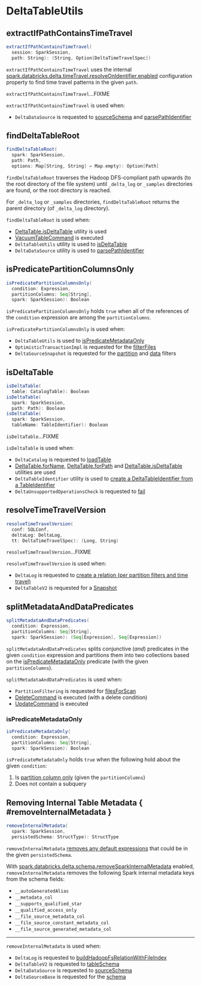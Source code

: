 # DeltaTableUtils

## <span id="extractIfPathContainsTimeTravel"> extractIfPathContainsTimeTravel

```scala
extractIfPathContainsTimeTravel(
  session: SparkSession,
  path: String): (String, Option[DeltaTimeTravelSpec])
```

`extractIfPathContainsTimeTravel` uses the internal [spark.databricks.delta.timeTravel.resolveOnIdentifier.enabled](configuration-properties/DeltaSQLConf.md#timeTravel.resolveOnIdentifier.enabled) configuration property to find time travel patterns in the given `path`.

`extractIfPathContainsTimeTravel`...FIXME

`extractIfPathContainsTimeTravel` is used when:

* `DeltaDataSource` is requested to [sourceSchema](delta/DeltaDataSource.md#sourceSchema) and [parsePathIdentifier](delta/DeltaDataSource.md#parsePathIdentifier)

## <span id="findDeltaTableRoot"> findDeltaTableRoot

```scala
findDeltaTableRoot(
  spark: SparkSession,
  path: Path,
  options: Map[String, String] = Map.empty): Option[Path]
```

`findDeltaTableRoot` traverses the Hadoop DFS-compliant path upwards (to the root directory of the file system) until `_delta_log` or `_samples` directories are found, or the root directory is reached.

For `_delta_log` or `_samples` directories, `findDeltaTableRoot` returns the parent directory (of `_delta_log` directory).

`findDeltaTableRoot` is used when:

* [DeltaTable.isDeltaTable](DeltaTable.md#isDeltaTable) utility is used
* [VacuumTableCommand](commands/vacuum/VacuumTableCommand.md) is executed
* `DeltaTableUtils` utility is used to [isDeltaTable](#isDeltaTable)
* `DeltaDataSource` utility is used to [parsePathIdentifier](delta/DeltaDataSource.md#parsePathIdentifier)

## <span id="isPredicatePartitionColumnsOnly"> isPredicatePartitionColumnsOnly

```scala
isPredicatePartitionColumnsOnly(
  condition: Expression,
  partitionColumns: Seq[String],
  spark: SparkSession): Boolean
```

`isPredicatePartitionColumnsOnly` holds `true` when all of the references of the `condition` expression are among the `partitionColumns`.

`isPredicatePartitionColumnsOnly` is used when:

* `DeltaTableUtils` is used to [isPredicateMetadataOnly](#isPredicateMetadataOnly)
* `OptimisticTransactionImpl` is requested for the [filterFiles](OptimisticTransactionImpl.md#filterFiles)
* `DeltaSourceSnapshot` is requested for the [partition](delta/DeltaSourceSnapshot.md#partitionFilters) and [data](delta/DeltaSourceSnapshot.md#dataFilters) filters

## <span id="isDeltaTable"> isDeltaTable

```scala
isDeltaTable(
  table: CatalogTable): Boolean
isDeltaTable(
  spark: SparkSession,
  path: Path): Boolean
isDeltaTable(
  spark: SparkSession,
  tableName: TableIdentifier): Boolean
```

`isDeltaTable`...FIXME

`isDeltaTable` is used when:

* `DeltaCatalog` is requested to [loadTable](DeltaCatalog.md#loadTable)
* [DeltaTable.forName](DeltaTable.md#forName), [DeltaTable.forPath](DeltaTable.md#forPath) and [DeltaTable.isDeltaTable](DeltaTable.md#isDeltaTable) utilities are used
* `DeltaTableIdentifier` utility is used to [create a DeltaTableIdentifier from a TableIdentifier](DeltaTableIdentifier.md#apply)
* `DeltaUnsupportedOperationsCheck` is requested to [fail](DeltaUnsupportedOperationsCheck.md#fail)

## <span id="resolveTimeTravelVersion"> resolveTimeTravelVersion

```scala
resolveTimeTravelVersion(
  conf: SQLConf,
  deltaLog: DeltaLog,
  tt: DeltaTimeTravelSpec): (Long, String)
```

`resolveTimeTravelVersion`...FIXME

`resolveTimeTravelVersion` is used when:

* `DeltaLog` is requested to [create a relation (per partition filters and time travel)](DeltaLog.md#createRelation)
* `DeltaTableV2` is requested for a [Snapshot](DeltaTableV2.md#snapshot)

## <span id="splitMetadataAndDataPredicates"> splitMetadataAndDataPredicates

```scala
splitMetadataAndDataPredicates(
  condition: Expression,
  partitionColumns: Seq[String],
  spark: SparkSession): (Seq[Expression], Seq[Expression])
```

`splitMetadataAndDataPredicates` splits conjunctive (_and_) predicates in the given `condition` expression and partitions them into two collections based on the [isPredicateMetadataOnly](#isPredicateMetadataOnly) predicate (with the given `partitionColumns`).

`splitMetadataAndDataPredicates` is used when:

* `PartitionFiltering` is requested for [filesForScan](PartitionFiltering.md#filesForScan)
* [DeleteCommand](commands/delete/DeleteCommand.md) is executed (with a delete condition)
* [UpdateCommand](commands/update/UpdateCommand.md) is executed

### <span id="isPredicateMetadataOnly"> isPredicateMetadataOnly

```scala
isPredicateMetadataOnly(
  condition: Expression,
  partitionColumns: Seq[String],
  spark: SparkSession): Boolean
```

`isPredicateMetadataOnly` holds `true` when the following hold about the given `condition`:

1. Is [partition column only](#isPredicatePartitionColumnsOnly) (given the `partitionColumns`)
1. Does not contain a subquery

## Removing Internal Table Metadata { #removeInternalMetadata }

```scala
removeInternalMetadata(
  spark: SparkSession,
  persistedSchema: StructType): StructType
```

`removeInternalMetadata` [removes any default expressions](ColumnWithDefaultExprUtils.md#removeDefaultExpressions) that could be in the given `persistedSchema`.

With [spark.databricks.delta.schema.removeSparkInternalMetadata](configuration-properties/DeltaSQLConf.md#schema.removeSparkInternalMetadata) enabled, `removeInternalMetadata` removes the following Spark internal metadata keys from the schema fields:

* `__autoGeneratedAlias`
* `__metadata_col`
* `__supports_qualified_star`
* `__qualified_access_only`
* `__file_source_metadata_col`
* `__file_source_constant_metadata_col`
* `__file_source_generated_metadata_col`

---

`removeInternalMetadata` is used when:

* `DeltaLog` is requested to [buildHadoopFsRelationWithFileIndex](DeltaLog.md#buildHadoopFsRelationWithFileIndex)
* `DeltaTableV2` is requested to [tableSchema](DeltaTableV2.md#tableSchema)
* `DeltaDataSource` is requested to [sourceSchema](delta/DeltaDataSource.md#sourceSchema)
* `DeltaSourceBase` is requested for the [schema](delta/DeltaSourceBase.md#schema)
